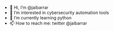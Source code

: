 - 👋 Hi, I’m @jaibarrar
- 👀 I’m interested in cybersecurity automation tools
- 🌱 I’m currently learning python
- 📫 How to reach me: twitter @jaibarrar

<!---
jaibarrar/jaibarrar is a ✨ special ✨ repository because its `README.md` (this file) appears on your GitHub profile.
You can click the Preview link to take a look at your changes.
--->

